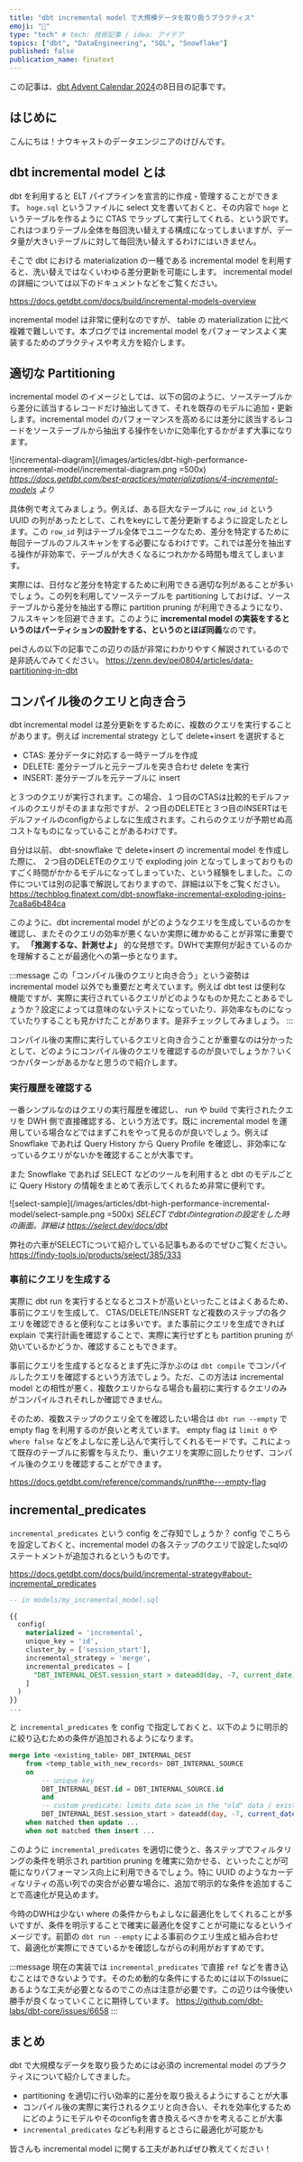```yaml
---
title: "dbt incremental model で大規模データを取り扱うプラクティス"
emoji: "🤖"
type: "tech" # tech: 技術記事 / idea: アイデア
topics: ["dbt", "DataEngineering", "SQL", "Snowflake"]
published: false
publication_name: finatext
---
```


この記事は、[dbt Advent Calendar 2024]( https://qiita.com/advent-calendar/2024/dbt )の8日目の記事です。

## はじめに

こんにちは！ナウキャストのデータエンジニアのけびんです。


## dbt incremental model とは

dbt を利用すると ELT パイプラインを宣言的に作成・管理することができます。 `hoge.sql` というファイルに select 文を書いておくと、その内容で `hoge` というテーブルを作るように CTAS でラップして実行してくれる、という訳です。これはつまりテーブル全体を毎回洗い替えする構成になってしまいますが、データ量が大きいテーブルに対して毎回洗い替えするわけにはいきません。

そこで dbt における materialization の一種である incremental model を利用すると、洗い替えではなくいわゆる差分更新を可能にします。  incremental model の詳細については以下のドキュメントなどをご覧ください。

https://docs.getdbt.com/docs/build/incremental-models-overview

incremental model は非常に便利なのですが、 table の materialization に比べ複雑で難しいです。本ブログでは incremental model をパフォーマンスよく実装するためのプラクティスや考え方を紹介します。


## 適切な Partitioning

incremental model のイメージとしては、以下の図のように、ソーステーブルから差分に該当するレコードだけ抽出してきて、それを既存のモデルに追加・更新します。incremental model のパフォーマンスを高めるには差分に該当するレコードをソーステーブルから抽出する操作をいかに効率化するかがまず大事になります。

![incremental-diagram](/images/articles/dbt-high-performance-incremental-model/incremental-diagram.png =500x)
*https://docs.getdbt.com/best-practices/materializations/4-incremental-models より*

具体例で考えてみましょう。例えば、ある巨大なテーブルに `row_id` という UUID の列があったとして、これをkeyにして差分更新するように設定したとします。この `row_id` 列はテーブル全体でユニークなため、差分を特定するために毎回テーブルのフルスキャンをする必要になるわけです。これでは差分を抽出する操作が非効率で、テーブルが大きくなるにつれかかる時間も増えてしまいます。

実際には、日付など差分を特定するために利用できる適切な列があることが多いでしょう。この列を利用してソーステーブルを partitioning しておけば、ソーステーブルから差分を抽出する際に partition pruning が利用できるようになり、フルスキャンを回避できます。このように **incremental model の実装をするというのはパーティションの設計をする、というのとほぼ同義**なのです。

peiさんの以下の記事でこの辺りの話が非常にわかりやすく解説されているので是非読んでみてください。
https://zenn.dev/pei0804/articles/data-partitioning-in-dbt


## コンパイル後のクエリと向き合う

dbt incremental model は差分更新をするために、複数のクエリを実行することがあります。例えば incremental strategy として delete+insert を選択すると
* CTAS: 差分データに対応する一時テーブルを作成
* DELETE: 差分テーブルと元テーブルを突き合わせ delete を実行
* INSERT: 差分テーブルを元テーブルに insert

と３つのクエリが実行されます。この場合、１つ目のCTASは比較的モデルファイルのクエリがそのままな形ですが、２つ目のDELETEと３つ目のINSERTはモデルファイルのconfigからよしなに生成されます。これらのクエリが予期せぬ高コストなものになっていることがあるわけです。

自分は以前、 dbt-snowflake で delete+insert の incremental model を作成した際に、 ２つ目のDELETEのクエリで exploding join となってしまっておりものすごく時間がかかるモデルになってしまっていた、という経験をしました。この件については別の記事で解説しておりますので、詳細は以下をご覧ください。
https://techblog.finatext.com/dbt-snowflake-incremental-exploding-joins-7ca8a6b484ca

このように、dbt incremental model がどのようなクエリを生成しているのかを確認し、またそのクエリの効率が悪くないか実際に確かめることが非常に重要です。 **「推測するな、計測せよ」** 的な発想です。DWHで実際何が起きているのかを理解することが最適化への第一歩となります。

:::message
この「コンパイル後のクエリと向き合う」という姿勢は incremental model 以外でも重要だと考えています。例えば dbt test は便利な機能ですが、実際に実行されているクエリがどのようなものか見たことあるでしょうか？設定によっては意味のないテストになっていたり、非効率なものになっていたりすることも見かけたことがあります。是非チェックしてみましょう。
:::

コンパイル後の実際に実行しているクエリと向き合うことが重要なのは分かったとして、どのようにコンパイル後のクエリを確認するのが良いでしょうか？いくつかパターンがあるかなと思うので紹介します。


### 実行履歴を確認する

一番シンプルなのはクエリの実行履歴を確認し、 run や build で実行されたクエリを DWH 側で直接確認する、という方法です。既に incremental model を運用している場合などではまずこれをやって見るのが良いでしょう。例えば Snowflake であれば Query History から Query Profile を確認し、非効率になっているクエリがないかを確認することが大事です。

また Snowflake であれば SELECT などのツールを利用すると dbt のモデルごとに Query History の情報をまとめて表示してくれるため非常に便利です。

![select-sample](/images/articles/dbt-high-performance-incremental-model/select-sample.png =500x)
*SELECTでdbtのintegrationの設定をした時の画面。詳細は https://select.dev/docs/dbt*

弊社の六車がSELECTについて紹介している記事もあるのでぜひご覧ください。
https://findy-tools.io/products/select/385/333


### 事前にクエリを生成する

実際に dbt run を実行するとなるとコストが高いといったことはよくあるため、事前にクエリを生成して、 CTAS/DELETE/INSERT など複数のステップの各クエリを確認できると便利なことは多いです。また事前にクエリを生成できれば explain で実行計画を確認することで、実際に実行せずとも partition pruning が効いているかどうか、確認することもできます。

事前にクエリを生成するとなるとまず先に浮かぶのは `dbt compile` でコンパイルしたクエリを確認するという方法でしょう。ただ、この方法は incremental model との相性が悪く、複数クエリからなる場合も最初に実行するクエリのみがコンパイルされそれしか確認できません。

そのため、複数ステップのクエリ全てを確認したい場合は `dbt run --empty` で empty flag を利用するのが良いと考えています。 empty flag は `limit 0` や `where false` などをよしなに差し込んで実行してくれるモードです。これによって既存のテーブルに影響を与えたり、重いクエリを実際に回したりせず、コンパイル後のクエリを確認することができます。

https://docs.getdbt.com/reference/commands/run#the---empty-flag


## incremental_predicates

`incremental_predicates` という config をご存知でしょうか？ config でこちらを設定しておくと、incremental model の各ステップのクエリで設定したsqlのステートメントが追加されるというものです。

https://docs.getdbt.com/docs/build/incremental-strategy#about-incremental_predicates

```sql
-- in models/my_incremental_model.sql

{{
  config(
    materialized = 'incremental',
    unique_key = 'id',
    cluster_by = ['session_start'],  
    incremental_strategy = 'merge',
    incremental_predicates = [
      "DBT_INTERNAL_DEST.session_start > dateadd(day, -7, current_date)"
    ]
  )
}}
...
```
と `incremental_predicates` を config で指定しておくと、以下のように明示的に絞り込むための条件が追加されるようになります。
```sql
merge into <existing_table> DBT_INTERNAL_DEST
    from <temp_table_with_new_records> DBT_INTERNAL_SOURCE
    on
        -- unique key
        DBT_INTERNAL_DEST.id = DBT_INTERNAL_SOURCE.id
        and
        -- custom predicate: limits data scan in the "old" data / existing table
        DBT_INTERNAL_DEST.session_start > dateadd(day, -7, current_date)
    when matched then update ...
    when not matched then insert ...
```

このように `incremental_predicates` を適切に使うと、各ステップでフィルタリングの条件を明示され partition pruning を確実に効かせる、といったことが可能になりパフォーマンス向上に利用できるでしょう。特に UUID のようなカーディなリティの高い列での突合が必要な場合に、追加で明示的な条件を追加することで高速化が見込めます。

今時のDWHは少ない where の条件からもよしなに最適化をしてくれることが多いですが、条件を明示することで確実に最適化を促すことが可能になるというイメージです。前節の `dbt run --empty` による事前のクエリ生成と組み合わせて、最適化が実際にできているかを確認しながらの利用がおすすめです。

:::message
現在の実装では `incremental_predicates` で直接 `ref` などを書き込むことはできないようです。そのため動的な条件にするためには以下のIssueにあるような工夫が必要となるのでこの点は注意が必要です。この辺りは今後使い勝手が良くなっていくことに期待しています。
https://github.com/dbt-labs/dbt-core/issues/6658
:::



## まとめ

dbt で大規模なデータを取り扱うためには必須の incremental model のプラクティスについて紹介してきました。

* partitioning を適切に行い効率的に差分を取り扱えるようにすることが大事
* コンパイル後の実際に実行されるクエリと向き合い、それを効率化するためにどのようにモデルやそのconfigを書き換えるべきかを考えることが大事
* `incremental_predicates` なども利用するとさらに最適化が可能かも

皆さんも incremental model に関する工夫があればぜひ教えてください！

